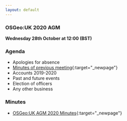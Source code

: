 ```yaml
---
layout: default
---
```


### OSGeo:UK 2020 AGM

**Wednesday 28th October at 12:00 (BST)**

### Agenda

* Apologies for absence
* [Minutes of previous meeting](./agm2019minutes.html){:target="_newpage"}
* Accounts 2019-2020
* Past and future events
* Election of officers
* Any other business

### Minutes

* [OSGeo:UK AGM 2020 Minutes](./agm2020minutes.html){:target="_newpage"}
